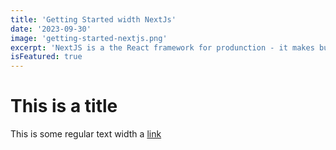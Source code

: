 ```yaml
---
title: 'Getting Started width NextJs'
date: '2023-09-30'
image: 'getting-started-nextjs.png'
excerpt: 'NextJS is a the React framework for produnction - it makes building fullstack React apps and sites a breeze and ships with built-in SSR.'
isFeatured: true
---
```


# This is a title

This is some regular text width a [link](https://google.com)
